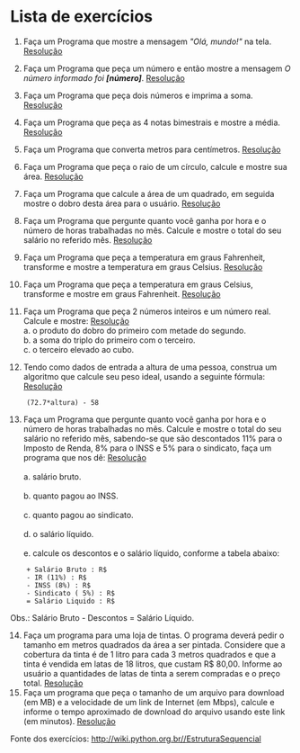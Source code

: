 # Lista de exercícios

1. Faça um Programa que mostre a mensagem *"Olá, mundo!"* na tela. [Resolução](/logicaDeProgramacao/src/estruturaSequencial/Exercicio01.java)
2. Faça um Programa que peça um número e então mostre a mensagem *O número informado foi __[número]__*. [Resolução](/logicaDeProgramacao/src/estruturaSequencial/Exercicio02.java)
3. Faça um Programa que peça dois números e imprima a soma. [Resolução](/logicaDeProgramacao/src/estruturaSequencial/Exercicio03.java)
4. Faça um Programa que peça as 4 notas bimestrais e mostre a média. [Resolução](/logicaDeProgramacao/src/estruturaSequencial/Exercicio04.java)
5. Faça um Programa que converta metros para centímetros. [Resolução](/logicaDeProgramacao/src/estruturaSequencial/Exercicio05.java)
6. Faça um Programa que peça o raio de um círculo, calcule e mostre sua área. [Resolução](/logicaDeProgramacao/src/estruturaSequencial/Exercicio06.java)
7. Faça um Programa que calcule a área de um quadrado, em seguida mostre o dobro desta área para o usuário. [Resolução](/logicaDeProgramacao/src/estruturaSequencial/Exercicio07.java)
8. Faça um Programa que pergunte quanto você ganha por hora e o número de horas trabalhadas no mês. Calcule e mostre o total do seu salário no referido mês. [Resolução](/logicaDeProgramacao/src/estruturaSequencial/Exercicio08.java)
9. Faça um Programa que peça a temperatura em graus Fahrenheit, transforme e mostre a temperatura em graus Celsius. [Resolução](/logicaDeProgramacao/src/estruturaSequencial/Exercicio09.java)
10. Faça um Programa que peça a temperatura em graus Celsius, transforme e mostre em graus Fahrenheit. [Resolução](/logicaDeProgramacao/src/estruturaSequencial/Exercicio10.java)
11. Faça um Programa que peça 2 números inteiros e um número real. Calcule e mostre: [Resolução](/logicaDeProgramacao/src/estruturaSequencial/Exercicio11.java)<br/>
    a. o produto do dobro do primeiro com metade do segundo.<br/>
    b. a soma do triplo do primeiro com o terceiro.<br/>
    c. o terceiro elevado ao cubo.<br/>
    
12. Tendo como dados de entrada a altura de uma pessoa, construa um algoritmo que calcule seu peso ideal, usando a seguinte fórmula: [Resolução](/logicaDeProgramacao/src/estruturaSequencial/Exercicio12.java)
```
    (72.7*altura) - 58
```
13. Faça um Programa que pergunte quanto você ganha por hora e o número de horas trabalhadas no mês. Calcule e mostre o total do seu salário no referido mês, sabendo-se que são descontados 11% para o Imposto de Renda, 8% para o INSS e 5% para o sindicato, faça um programa que nos dê: [Resolução](/logicaDeProgramacao/src/estruturaSequencial/Exercicio13.java)<br/>    
    a. salário bruto.<br/>    
    b. quanto pagou ao INSS.<br/>    
    c. quanto pagou ao sindicato.<br/>    
    d. o salário líquido.<br/>    
    e. calcule os descontos e o salário líquido, conforme a tabela abaixo:<br/>
```
    + Salário Bruto : R$
    - IR (11%) : R$
    - INSS (8%) : R$
    - Sindicato ( 5%) : R$
    = Salário Liquido : R$
```
Obs.: Salário Bruto - Descontos = Salário Líquido.<br/>

14. Faça um programa para uma loja de tintas. O programa deverá pedir o tamanho em metros quadrados da área a ser pintada. Considere que a cobertura da tinta é de 1 litro para cada 3 metros quadrados e que a tinta é vendida em latas de 18 litros, que custam R$ 80,00. Informe ao usuário a quantidades de latas de tinta a serem compradas e o preço total. [Resolução](/logicaDeProgramacao/src/estruturaSequencial/Exercicio14.java)
15. Faça um programa que peça o tamanho de um arquivo para download (em MB) e a velocidade de um link de Internet (em Mbps), calcule e informe o tempo aproximado de download do arquivo usando este link (em minutos). [Resolução](/logicaDeProgramacao/src/estruturaSequencial/Exercicio15.java)

Fonte dos exercícios: http://wiki.python.org.br//EstruturaSequencial
